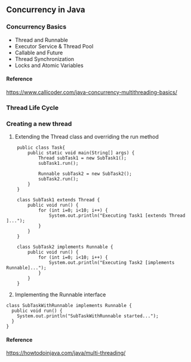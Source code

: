 ## Concurrency in Java

### Concurrency Basics
- Thread and Runnable
- Executor Service & Thread Pool
- Callable and Future
- Thread Synchronization
- Locks and Atomic Variables
#### Reference
https://www.callicoder.com/java-concurrency-multithreading-basics/

### Thread Life Cycle
### Creating a new thread

1. Extending the Thread class and overriding the run method
```
    public class Task{
        public static void main(String[] args) {
            Thread subTask1 = new SubTask1();
            subTask1.run();
    
            Runnable subTask2 = new SubTask2();
            subTask2.run();
        }
    }
    
    class SubTask1 extends Thread {
        public void run() {
            for (int i=0; i<10; i++) {
                System.out.println("Executing Task1 [extends Thread ]...");
            }
        }
    }
    
    class SubTask2 implements Runnable {
        public void run() {
            for (int i=0; i<10; i++) {
                System.out.println("Executing Task2 [implements Runnable]...");
            }
        }
    }
```

2. Implementing the Runnable interface

```
class SubTaskWithRunnable implements Runnable {
  public void run() {
    System.out.println("SubTaskWithRunnable started...");
  }
}
```
#### Reference
https://howtodoinjava.com/java/multi-threading/
